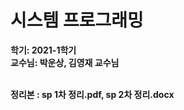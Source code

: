 # 시스템 프로그래밍
**학기: 2021-1학기**<br>
**교수님: 박운상, 김영재 교수님**<br><br>

**정리본 : sp 1차 정리.pdf, sp 2차 정리.docx**

